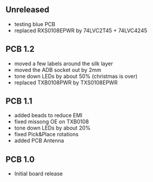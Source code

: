 ## Unreleased
- testing blue PCB
- replaced RXS0108EPWR by 74LVC2T45 + 74LVC4245

## PCB 1.2
- moved a few labels around the silk layer
- moved the ADB socket out by 2mm
- tone down LEDs by about 50% (christmas is over)
- replaced TXB0108PWR by TXS0108EPWR

## PCB 1.1
- added beads to reduce EMI
- fixed missong OE on TXB0108
- tone down LEDs by about 20%
- fixed Pick&Place rotations
- added PCB Antenna

## PCB 1.0
- Initial board release
